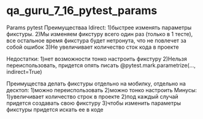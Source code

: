 # qa_guru_7_16_pytest_params
Params pytest
Преимуществаа Idirect: 
1)быстрее изменять параметры фикстуры. 
2)Мы изменяем фикстуру всего один раз (только в 1 тесте), все остальное время фикстура будет нетронута, что не повлечет за собой ошибок 
3)Не увеличивает количество сток кода в проекте 

Недостатки: 
1)нет возможности тонко настроить фикстуру 
2)Нельзя переиспользовать, придется опять писать @pytest.mark.parametrize(..., indirect=True)


Преимущества делать фикстуры отдельно на мобилку, отдельно на десктоп: 
1)можно переиспользовать 
2)можно тонко настроить 
Минусы:
1)увеличивает количество строк в проекте 
2)под каждый случай придется создавать свою фикстуру
3)чтобы изменить параметры фикстуры придется искать ее в коде 




